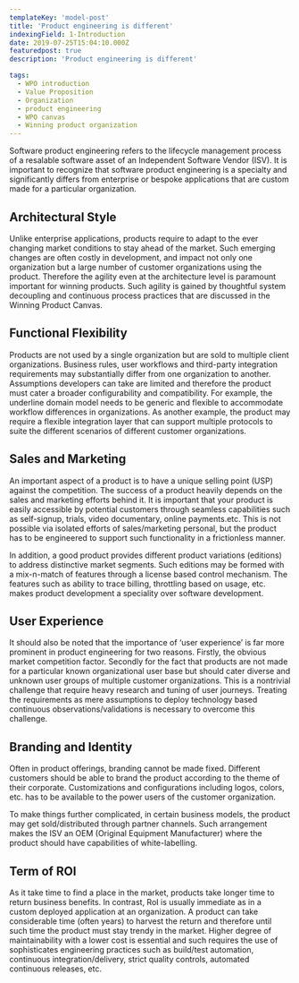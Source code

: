 ```yaml
---
templateKey: 'model-post'
title: 'Product engineering is different'
indexingField: 1-Introduction
date: 2019-07-25T15:04:10.000Z
featuredpost: true
description: 'Product engineering is different'

tags:
  - WPO introduction
  - Value Proposition
  - Organization
  - product engineering
  - WPO canvas
  - Winning product organization
---
```


Software product engineering refers to the lifecycle management process of a resalable software asset of an Independent Software Vendor (ISV). It is important to recognize that software product engineering is a specialty and significantly differs from enterprise or bespoke applications that are custom made for a particular organization.



## Architectural Style

Unlike enterprise applications, products require to adapt to the ever changing market conditions to stay ahead of the market. Such emerging changes are often costly in development, and impact not only one organization but a large number of customer organizations using the product. Therefore the agility even at the architecture level is paramount important for winning products. Such agility is gained by thoughtful system decoupling and continuous process practices that are discussed in the Winning Product Canvas.



## Functional Flexibility

Products are not used by a single organization but are sold to multiple client organizations. Business rules, user workflows and third-party integration requirements may substantially differ from one organization to another. Assumptions developers can take are limited and therefore the product must cater a broader configurability and compatibility. For example, the underline domain model needs to be generic and flexible to accommodate workflow differences in organizations. As another example, the product may require a flexible integration layer that can support multiple protocols to suite the different scenarios of different customer organizations.



## Sales and Marketing

An important aspect of a product is to have a unique selling point (USP) against the competition. The success of a product heavily depends on the sales and marketing efforts behind it. It is important that your product is easily accessible by potential customers through seamless capabilities such as self-signup, trials, video documentary, online payments.etc. This is not possible via isolated efforts of sales/marketing personal, but the product has to be engineered to support such functionality in a frictionless manner.



In addition, a good product provides different product variations (editions) to address distinctive market segments. Such editions may be formed with a mix-n-match of features through a license based control mechanism. The features such as ability to trace billing, throttling based on usage, etc. makes product development a speciality over software development.



## User Experience

It should also be noted that the importance of ‘user experience’ is far more prominent in product engineering for two reasons. Firstly, the obvious market competition factor. Secondly for the fact that products are not made for a particular known organizational user base but should cater diverse and unknown user groups of multiple customer organizations. This is a nontrivial challenge that require heavy research and tuning of user journeys. Treating the requirements as mere assumptions to deploy technology based continuous observations/validations is necessary to overcome this challenge.



## Branding and Identity

Often in product offerings, branding cannot be made fixed. Different customers should be able to brand the product according to the theme of their corporate. Customizations and configurations including logos, colors, etc. has to be available to the power users of the customer organization.

To make things further complicated, in certain business models, the product may get sold/distributed through partner channels. Such arrangement makes the ISV an OEM (Original Equipment Manufacturer) where the product should have capabilities of white-labelling.



## Term of ROI

As it take time to find a place in the market, products take longer time to return business benefits. In contrast, RoI is usually immediate as in a custom deployed application at an organization. A product can take considerable time (often years) to harvest the return and therefore until such time the product must stay trendy in the market. Higher degree of maintainability with a lower cost is essential and such requires the use of sophisticates engineering practices such as build/test automation, continuous integration/delivery, strict quality controls, automated continuous releases, etc.